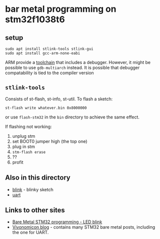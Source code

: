 # bar metal programming on stm32f1038t6


## setup

```
sudo apt install stlink-tools stlink-gui
sudo apt install gcc-arm-none-eabi
```
ARM provide a [toolchain](https://developer.arm.com/tools-and-software/open-source-software/developer-tools/gnu-toolchain/gnu-rm/downloads) that includes a debugger. However, it might be possible to use `gdb-multiarch` instead. It is possible that debugger compatability is tied to the compiler version


## `stlink-tools`

Consists of st-flash, st-info, st-util. To flash a sketch:
```
st-flash write whatever.bin 0x8000000
```
or use `flash-stm32` in the `bin` directory to achieve the same effect. 

If flashing not working:

1. unplug stm
2. set BOOT0 jumper high (the top one)
3. plug in stm
4. `stm-flash erase`
5. ??
6. profit


## Also in this directory

* [blink](blink) - blinky sketch
* [uart](uart.md)

## Links to other sites
* [Bare Metal STM32 programming - LED blink](https://freeelectron.ro/bare-metal-stm32-led-blink/)
* [Vivonomicon blog](https://vivonomicon.com/) - contains many STM32 bare metal posts, including the one for UART.
